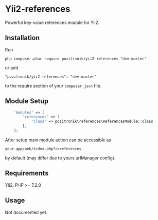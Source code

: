 Yii2-references
===============
Powerful key-value references module for Yii2. 

Installation
------------

Run

```
php composer.phar require pozitronik/yii2-references "dev-master"
```

or add

```
"pozitronik/yii2-references": "dev-master"
```

to the require section of your `composer.json` file.

Module Setup
------------

```php
	'modules' => [
		'references' => [
			'class' => pozitronik\references\ReferencesModule::class
		],
    ];
```

After setup main module action can be accessible as 

```
your-app/web/index.php?r=references
```

by default (may differ due to yours urlManager config).

Requirements
------------

Yii2,
PHP >= 7.2.0


Usage
-----
Not documented yet.
